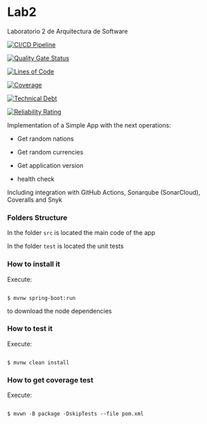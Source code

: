 # Lab2
Laboratorio 2 de Arquitectura de Software

[![CI/CD Pipeline](https://github.com/Alejandro-XIII/Lab2/actions/workflows/build.yml/badge.svg?branch=main)](https://github.com/Alejandro-XIII/Lab2/actions/workflows/build.yml)

[![Quality Gate Status](https://sonarcloud.io/api/project_badges/measure?project=Alejandro-XIII_Lab2&metric=alert_status)](https://sonarcloud.io/summary/new_code?id=Alejandro-XIII_Lab2)

[![Lines of Code](https://sonarcloud.io/api/project_badges/measure?project=Alejandro-XIII_Lab2&metric=ncloc)](https://sonarcloud.io/summary/new_code?id=Alejandro-XIII_Lab2)

[![Coverage](https://sonarcloud.io/api/project_badges/measure?project=Alejandro-XIII_Lab2&metric=coverage)](https://sonarcloud.io/summary/new_code?id=Alejandro-XIII_Lab2)

[![Technical Debt](https://sonarcloud.io/api/project_badges/measure?project=Alejandro-XIII_Lab2&metric=sqale_index)](https://sonarcloud.io/summary/new_code?id=Alejandro-XIII_Lab2)

[![Reliability Rating](https://sonarcloud.io/api/project_badges/measure?project=Alejandro-XIII_Lab2&metric=reliability_rating)](https://sonarcloud.io/summary/new_code?id=Alejandro-XIII_Lab2)

Implementation of a Simple App with the next operations:



* Get random nations

* Get random currencies

* Get application version

* health check



Including integration with GitHub Actions, Sonarqube (SonarCloud), Coveralls and Snyk



### Folders Structure



In the folder `src` is located the main code of the app



In the folder `test` is located the unit tests



### How to install it



Execute:



```shell

$ mvnw spring-boot:run

```

to download the node dependencies



### How to test it



Execute:



```shell

$ mvnw clean install

```



### How to get coverage test



Execute:



```shell

$ mvwn -B package -DskipTests --file pom.xml

```
